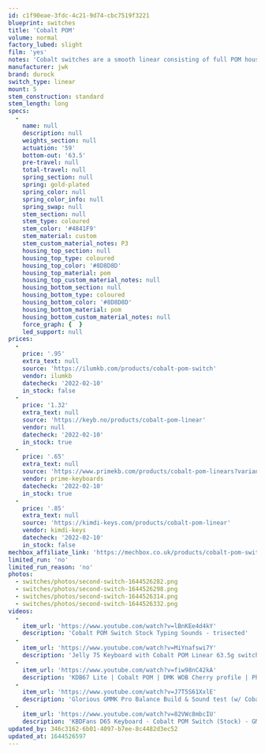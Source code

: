 ```yaml
---
id: c1f90eae-3fdc-4c21-9d74-cbc7519f3221
blueprint: switches
title: 'Cobalt POM'
volume: normal
factory_lubed: slight
film: 'yes'
notes: 'Cobalt switches are a smooth linear consisting of full POM housings and a stem made of a proprietary blend of plastics. This combination creates a switch that is buttery smooth in it''s stock form while providing a slightly deeper sound profile compared to other JWK switches.  - primekb'
manufacturer: jwk
brand: durock
switch_type: linear
mount: 5
stem_construction: standard
stem_length: long
specs:
  -
    name: null
    description: null
    weights_section: null
    actuation: '59'
    bottom-out: '63.5'
    pre-travel: null
    total-travel: null
    spring_section: null
    spring: gold-plated
    spring_color: null
    spring_color_info: null
    spring_swap: null
    stem_section: null
    stem_type: coloured
    stem_color: '#4841F9'
    stem_material: custom
    stem_custom_material_notes: P3
    housing_top_section: null
    housing_top_type: coloured
    housing_top_color: '#8D8D8D'
    housing_top_material: pom
    housing_top_custom_material_notes: null
    housing_bottom_section: null
    housing_bottom_type: coloured
    housing_bottom_color: '#8D8D8D'
    housing_bottom_material: pom
    housing_bottom_custom_material_notes: null
    force_graph: {  }
    led_support: null
prices:
  -
    price: '.95'
    extra_text: null
    source: 'https://ilumkb.com/products/cobalt-pom-switch'
    vendor: ilumkb
    datecheck: '2022-02-10'
    in_stock: false
  -
    price: '1.32'
    extra_text: null
    source: 'https://keyb.no/products/cobalt-pom-linear'
    vendor: null
    datecheck: '2022-02-10'
    in_stock: true
  -
    price: '.65'
    extra_text: null
    source: 'https://www.primekb.com/products/cobalt-pom-linears?variant=37633211990179'
    vendor: prime-keyboards
    datecheck: '2022-02-10'
    in_stock: true
  -
    price: '.85'
    extra_text: null
    source: 'https://kimdi-keys.com/products/cobalt-pom-linear'
    vendor: kimdi-keys
    datecheck: '2022-02-10'
    in_stock: false
mechbox_affiliate_link: 'https://mechbox.co.uk/products/cobalt-pom-switch?variant=39971313877154'
limited_run: 'no'
limited_run_reason: 'no'
photos:
  - switches/photos/second-switch-1644526282.png
  - switches/photos/second-switch-1644526298.png
  - switches/photos/second-switch-1644526314.png
  - switches/photos/second-switch-1644526332.png
videos:
  -
    item_url: 'https://www.youtube.com/watch?v=lBnKEe4d4kY'
    description: 'Cobalt POM Switch Stock Typing Sounds - trisected'
  -
    item_url: 'https://www.youtube.com/watch?v=MiYnafswi7Y'
    description: 'Jelly 75 Keyboard with Cobalt POM Linear 63.5g switches - Sound Test 🔥 - Clikpick'
  -
    item_url: 'https://www.youtube.com/watch?v=fiw98nC42kA'
    description: 'KDB67 Lite | Cobalt POM | DMK WOB Cherry profile | Phím custom-Custom keyboard ASMR/Sound test - Lube Tools'
  -
    item_url: 'https://www.youtube.com/watch?v=J7T5S61XxlE'
    description: 'Glorious GMMK Pro Balance Build & Sound test (w/ Cobalt POM switches + Poly Plate) - Snake Tech'
  -
    item_url: 'https://www.youtube.com/watch?v=82VWc8mbcIU'
    description: 'KBDFans D65 Keyboard - Cobalt POM Switch (Stock) - GMK Laser (Typing Test) - Alwin Farouqy'
updated_by: 346c3162-6b01-4097-b7ee-8c4482d3ec52
updated_at: 1644526597
---
```

